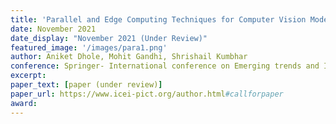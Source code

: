 ```yaml
---
title: 'Parallel and Edge Computing Techniques for Computer Vision Models on Embedded Devices'
date: November 2021
date_display: "November 2021 (Under Review)"
featured_image: '/images/para1.png'
author: Aniket Dhole, Mohit Gandhi, Shrishail Kumbhar
conference: Springer- International conference on Emerging trends and Innovations in ICT (ICEI)	
excerpt: 
paper_text: [paper (under review)]
paper_url: https://www.icei-pict.org/author.html#callforpaper
award: 
---
```

